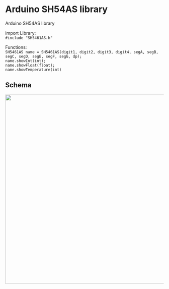 # Arduino SH54AS library
Arduino SH54AS library


import Library: <br>
``#include "SH5461AS.h"`` <br>

Functions: <br>
``SH5461AS name = SH5461AS(digit1, digit2, digit3, digit4, segA, segB, segC, segD, segE, segF, segG, dp);``<br>
``name.showInt(int);`` <br>
``name.showFloat(float);`` <br>
``name.showTemperature(int)`` <br>
## Schema
<div style="text-align:center"><img src="https://user-images.githubusercontent.com/65724763/136063290-c21ed5af-fd83-407b-873d-f8b9e6b82d75.png" width="800" height="600" />
